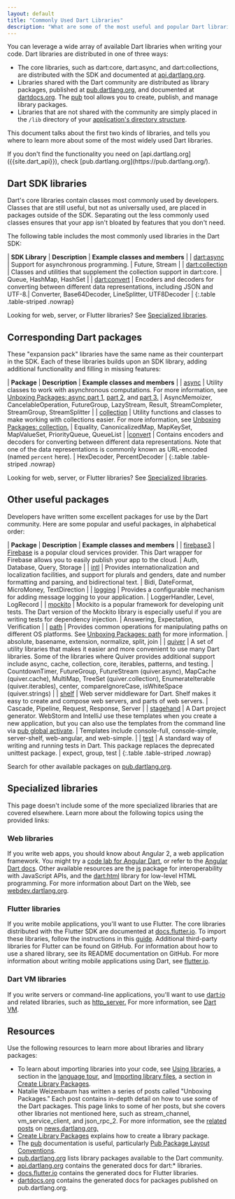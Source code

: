 ```yaml
---
layout: default
title: "Commonly Used Dart Libraries"
description: "What are some of the most useful and popular Dart libraries and where can you learn more?"
---
```


You can leverage a wide array of available Dart libraries when writing your code.
Dart libraries are distributed in one of three ways:

* The core libraries, such as dart:core, dart:async, and dart:collections,
  are distributed with the SDK and documented at [api.dartlang.org]({{site.dart_api}}).
* Libraries shared with the Dart community are distributed as library packages,
  published at [pub.dartlang.org](https://pub.dartlang.org/), and documented at
  [dartdocs.org](https://www.dartdocs.org/). The [pub](/tools/pub/) tool
  allows you to create, publish, and manage library packages.
* Libraries that are not shared with the community are simply placed in the
  `/lib` directory of your [application's directory
  structure](https://www.dartlang.org/tools/pub/package-layout#public-directories).

This document talks about the first two kinds of libraries,
and tells you where to learn more about some of the most widely used Dart libraries.

<aside class="alert alert-info" markdown="1">
If you don't find the functionality you need on [api.dartlang.org]({{site.dart_api}}),
check [pub.dartlang.org](https://pub.dartlang.org/).
</aside>

## Dart SDK libraries

Dart's core libraries contain classes most commonly used by developers.
Classes that are still useful, but not as universally used,
are placed in packages outside of the SDK.
Separating out the less commonly used classes ensures that your app
isn't bloated by features that you don't need.

The following table includes the most commonly used libraries in the Dart SDK:

| **SDK Library** | **Description** | **Example classes and members** |
| [dart:async](https://api.dartlang.org/stable/dart-async/dart-async-library.html) | Support for asynchronous programming. | Future, Stream |
| [dart:collection](https://api.dartlang.org/stable/dart-collection/dart-collection-library.html) | Classes and utilities that supplement the collection support in dart:core. | Queue, HashMap, HashSet |
| [dart:convert](https://api.dartlang.org/stable/dart-convert/dart-convert-library.html) | Encoders and decoders for converting between different data representations, including JSON and UTF-8.| Converter, Base64Decoder, LineSplitter, UTF8Decoder |
{:.table .table-striped .nowrap}

Looking for web, server, or Flutter libraries?
See [Specialized libraries](#specialized-libraries).

## Corresponding Dart packages

These "expansion pack" libraries have the same name as their counterpart in the SDK.
Each of these libraries builds upon an SDK library, adding
additional functionality and filling in missing features:

| **Package** | **Description** | **Example classes and members** |
| [async](https://www.dartdocs.org/documentation/async/latest/) | Utility classes to work with asynchronous computations. For more information, see [Unboxing Packages: async part 1](http://news.dartlang.org/2016/03/unboxing-packages-async-part-1.html), [part 2](http://news.dartlang.org/2016/03/unboxing-packages-async-part-2.html), and [part 3.](http://news.dartlang.org/2016/04/unboxing-packages-async-part-3.html) | AsyncMemoizer, CancelableOperation, FutureGroup, LazyStream, Result, StreamCompleter, StreamGroup, StreamSplitter |
| [collection](https://www.dartdocs.org/documentation/collection/latest) | Utility functions and classes to make working with collections easier. For more information, see [Unboxing Packages: collection.](http://news.dartlang.org/2016/01/unboxing-packages-collection.html) | Equality, CanonicalizedMap, MapKeySet, MapValueSet, PriorityQueue, QueueList |
|[convert](https://www.dartdocs.org/documentation/convert/latest/) | Contains encoders and decoders for converting between different data representations. Note that one of the data representations is commonly known as URL-encoded (named `percent` here). | HexDecoder, PercentDecoder |
{:.table .table-striped .nowrap}

Looking for web, server, or Flutter libraries?
See [Specialized libraries](#specialized-libraries).

## Other useful packages

Developers have written some excellent packages for use by the
Dart community.  Here are some popular and useful packages,
in alphabetical order:

| **Package** | **Description** | **Example classes and members** |
| [firebase3](https://pub.dartlang.org/packages/firebase3) | [Firebase](https://firebase.google.com) is a popular cloud services provider.  This Dart wrapper for Firebase allows you to easily publish your app to the cloud. | Auth, Database, Query, Storage |
| [intl](https://pub.dartlang.org/packages/intl) | Provides internationalization and localization facilities, and support for plurals and genders, date and number formatting and parsing, and bidirectional text. | Bidi, DateFormat, MicroMoney, TextDirection |
| [logging](https://pub.dartlang.org/packages/logging) | Provides a configurable mechanism for adding message logging to your application. | LoggerHandler, Level, LogRecord |
| [mockito](https://pub.dartlang.org/packages/mockito) | Mockito is a popular framework for developing unit tests.  The Dart version of the Mockito library is especially useful if you are writing tests for dependency injection. | Answering, Expectation, Verification |
| [path](https://pub.dartlang.org/packages/path) | Provides common operations for manipulating paths on different OS platforms. See [Unboxing Packages: path](http://news.dartlang.org/2016/06/unboxing-packages-path.html) for more information. | absolute, basename, extension, normalize, split, join |
| [quiver](https://pub.dartlang.org/packages/quiver) | A set of utility libraries that makes it easier and more convenient to use many Dart libraries. Some of the libraries where Quiver provides additional support include async, cache, collection, core, iterables, patterns, and testing. | CountdownTimer, FutureGroup, FutureStream (quiver.async), MapCache (quiver.cache), MultiMap, TreeSet (quiver.collection), EnumerateIterable (quiver.iterables), center, compareIgnoreCase, isWhiteSpace (quiver.strings)  |
| [shelf](https://pub.dartlang.org/packages/shelf) | Web server middleware for Dart. Shelf makes it easy to create and compose web servers, and parts of web servers. | Cascade, Pipeline, Request, Response, Server |
| [stagehand](https://pub.dartlang.org/packages/stagehand) | A Dart project generator. WebStorm and IntelliJ use these templates when you create a new application, but you can also use the templates from the command line via [pub global activate](https://www.dartlang.org/tools/pub/cmd/pub-global). | Templates include console-full, console-simple, server-shelf, web-angular, and web-simple. |
| [test](https://pub.dartlang.org/packages/test) | A standard way of writing and running tests in Dart. This package replaces the deprecated unittest package. | expect, group, test |
{:.table .table-striped .nowrap}

Search for other available packages on [pub.dartlang.org](https://pub.dartlang.org/).

## Specialized libraries

This page doesn't include some of the more specialized libraries that are covered
elsewhere. Learn more about the following topics using the provided links:

### Web libraries

If you write web apps, you should know about Angular 2, a web application framework.
You might try a [code lab for Angular Dart](https://webdev.dartlang.org/codelabs/ng2),
or refer to the [Angular Dart docs](https://angular.io/docs/dart/latest/).
Other available resources are the
[js](https://www.dartdocs.org/documentation/js/latest) package
for interoperability with JavaScript APIs, and the
[dart:html](https://api.dartlang.org/stable/dart-html/dart-html-library.html)
library for low-level HTML programming.
For more information about Dart on the Web, see [webdev.dartlang.org]({{site.webdev}}).

### Flutter libraries

If you write mobile applications, you'll want to use Flutter.
The core libraries distributed with the Flutter SDK are documented at
[docs.flutter.io](http://docs.flutter.io/). To import these libraries,
follow the instructions in this
[guide](https://www.dartlang.org/tools/pub/get-started#importing-libraries-from-packages).
Additional third-party libraries for Flutter can be found on GitHub.
For information about how to use a shared library,
see its README documentation on GitHub.
For more information about writing mobile applications using Dart,
see [flutter.io]({{site.flutter}}).

### Dart VM libraries

If you write servers or command-line applications, you'll
want to use [dart:io](https://api.dartlang.org/stable/dart-io/dart-io-library.html)
and related libraries, such as
[http_server.](https://pub.dartlang.org/packages/http_server)
For more information, see [Dart VM](/dart-vm/).

## Resources

Use the following resources to learn more about libraries and library packages:

* To learn about importing libraries into your code, see
  [Using libraries](/guides/language/language-tour#libraries-and-visibility),
  a section in the [language tour](/guides/language/language-tour), and
  [Importing library
  files](/guides/libraries/create-library-packages#importing-library-files),
  a section in [Create Library Packages](/guides/libraries/create-library-packages).
* Natalie Weizenbaum has written a series of posts called "Unboxing Packages."
  Each post contains in-depth detail on how to use some of the Dart packages.
  This page links to some of her posts, but she covers other libraries
  not mentioned here, such as stream_channel, vm_service_client, and json_rpc_2.
  For more information,
  see the [related posts](http://news.dartlang.org/search/label/Unboxing%20Packages)
  on [news.dartlang.org.](http://news.dartlang.org/)
* [Create Library Packages](/guides/libraries/create-library-packages)
  explains how to create a library package.
* The [pub](/tools/pub) documentation is useful, particularly
  [Pub Package Layout Conventions](/tools/pub/package-layout).
* [pub.dartlang.org](https://pub.dartlang.org) lists library packages available
  to the Dart community.
* [api.dartlang.org]({{site.dart_api}}) contains the generated docs for dart:* libraries.
* [docs.flutter.io](http://docs.flutter.io/) contains the generated docs for Flutter
  libraries.
* [dartdocs.org](https://www.dartdocs.org/) contains the generated docs for
  packages published on pub.dartlang.org.


